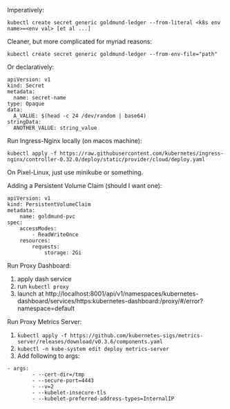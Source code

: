 Imperatively:
```
kubectl create secret generic goldmund-ledger --from-literal <k8s env name>=<env val> [et al ...]
```

Cleaner, but more complicated for myriad reasons:
```
kubectl create secret generic goldmund-ledger --from-env-file="path"
```

Or declaratively:
```
apiVersion: v1
kind: Secret
metadata:
  name: secret-name
type: Opaque
data:
  A_VALUE: $(head -c 24 /dev/random | base64)
stringData:
  ANOTHER_VALUE: string_value
```

Run Ingress-Nginx locally (on macos machine):
```
kubectl apply -f https://raw.githubusercontent.com/kubernetes/ingress-nginx/controller-0.32.0/deploy/static/provider/cloud/deploy.yaml
```

On Pixel-Linux, just use minikube or something.

Adding a Persistent Volume Claim (should I want one):
```
apiVersion: v1
kind: PersistentVolumeClaim
metadata:
    name: goldmund-pvc
spec:
    accessModes:
        - ReadWriteOnce
    resources:
        requests:
            storage: 2Gi
```

Run Proxy Dashboard:
1. apply dash service
2. run `kubectl proxy`
3. launch at http://localhost:8001/api/v1/namespaces/kubernetes-dashboard/services/https:kubernetes-dashboard:/proxy/#/error?namespace=default

Run Proxy Metrics Server:
1. `kubectl apply -f https://github.com/kubernetes-sigs/metrics-server/releases/download/v0.3.6/components.yaml`
2. `kubectl -n kube-system edit deploy metrics-server`
3. Add following to args: 
```
- args:
        - --cert-dir=/tmp
        - --secure-port=4443
        - --v=2
        - --kubelet-insecure-tls
        - --kubelet-preferred-address-types=InternalIP
```

